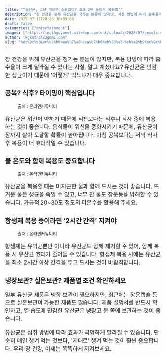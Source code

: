 ```yaml
---
title: "“유산균, 그냥 먹으면 소용없다? 효과 2배 높이는 복용법”"
description: "장 건강을 위해 유산균을 챙기는 분들이 많지만, 복용 방법에 따라 흡수율이 크게 달라질 수 있다는 사실, 알고 계셨나요? 유산균은 민감한 생균이기 때문에 '어떻게' 먹느냐가 매우 중요합니다."
date: 2025-07-11T20:26:36+09:00
draft: false
categories: ["entertainment"]
images: ["https://ingihgoyonet.site/wp-content/uploads/2025/07/pexels-shvetsa-3683039-683x1024.jpg", "https://ingihgoyonet.site/wp-content/uploads/2025/07/pexels-pixabay-416528-3-1024x731.jpg", "https://ingihgoyonet.site/wp-content/uploads/2025/07/pexels-polina-tankilevitch-3873163-683x1024.jpg"]
author: "kgkstn1423gmailcom"
slug: "%ec%9c%a0%ec%82%b0%ea%b7%a0-%ea%b7%b8%eb%83%a5-%eb%a8%b9%ec%9c%bc%eb%a9%b4-%ec%86%8c%ec%9a%a9%ec%97%86%eb%8b%a4-%ed%9a%a8%ea%b3%bc-2%eb%b0%b0-%eb%86%92%ec%9d%b4%eb%8a%94-%eb%b3%b5%ec%9a%a9"
---
```


<p style="font-size:18px">장 건강을 위해 유산균을 챙기는 분들이 많지만, 복용 방법에 따라 흡수율이 크게 달라질 수 있다는 사실, 알고 계셨나요? 유산균은 민감한 생균이기 때문에 '어떻게' 먹느냐가 매우 중요합니다.</p> <h2 >공복? 식후? 타이밍이 핵심입니다</h2> <figure ><img src="https://ingihgoyonet.site/wp-content/uploads/2025/07/pexels-shvetsa-3683039-683x1024.jpg" alt="" style="aspect-ratio:16/9;object-fit:cover"/><figcaption >출처 : 온라인커뮤니티</figcaption></figure> <p style="font-size:18px">유산균은 위산에 약하기 때문에 식전보다는 식후나 식사 중에 복용하는 것이 좋습니다. 음식물이 위산을 중화시키기 때문에, 유산균이 장까지 살아 도달할 확률이 높아집니다. 아침 공복보다는 저녁 식사 후 복용이 더 효과적일 수 있습니다.</p> <h2 >물 온도와 함께 복용도 중요합니다</h2> <figure ><img src="https://ingihgoyonet.site/wp-content/uploads/2025/07/pexels-pixabay-416528-3-1024x731.jpg" alt="" style="aspect-ratio:16/9;object-fit:cover"/><figcaption >출처 : 온라인커뮤니티</figcaption></figure> <p style="font-size:18px">유산균을 복용할 때는 미지근한 물과 함께 드시는 것이 좋습니다. 뜨거운 물은 생균을 죽일 수 있고, 너무 찬 물도 장운동을 방해할 수 있습니다. 가급적 20~30도 정도의 미온수를 활용해 주세요.</p> <h2 >항생제 복용 중이라면 ‘2시간 간격’ 지켜야</h2> <figure ><img src="https://ingihgoyonet.site/wp-content/uploads/2025/07/pexels-polina-tankilevitch-3873163-683x1024.jpg" alt="" style="aspect-ratio:16/9;object-fit:cover"/><figcaption >출처 : 온라인커뮤니티</figcaption></figure> <p style="font-size:18px">항생제는 유익균뿐만 아니라 유산균도 함께 제거할 수 있어, 함께 복용 시 유산균 효과가 줄어들 수 있습니다. 항생제 복용 시에는 유산균을 최소 2시간 이상 간격을 두고 드시는 것이 바람직합니다.</p> <h2 >냉장보관? 실온보관? 제품별 조건 확인하세요</h2> <p style="font-size:18px">일부 유산균 제품은 냉장 보관이 필요하지만, 최근에는 장용캡슐 등으로 실온보관이 가능한 제품도 많습니다. 제품 설명서를 반드시 확인하고, 열·습도에 민감한 유산균은 냉장고 문 쪽에 보관하는 것이 좋습니다.</p> <p style="font-size:18px">유산균은 섭취 방법에 따라 효과가 극명하게 달라질 수 있습니다. 단순히 매일 챙겨 먹는 것보다, '제대로' 챙겨 먹는 것이 훨씬 중요합니다. 우리 장 건강, 이제는 똑똑하게 지켜보세요.</p>